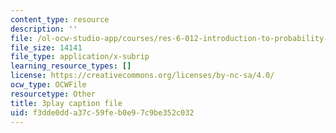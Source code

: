 ```yaml
---
content_type: resource
description: ''
file: /ol-ocw-studio-app/courses/res-6-012-introduction-to-probability-spring-2018/f3dde0dda37c59feb0e97c9be352c032_rFUb1nvh3CQ.vtt
file_size: 14141
file_type: application/x-subrip
learning_resource_types: []
license: https://creativecommons.org/licenses/by-nc-sa/4.0/
ocw_type: OCWFile
resourcetype: Other
title: 3play caption file
uid: f3dde0dd-a37c-59fe-b0e9-7c9be352c032
---
```

